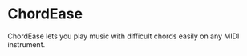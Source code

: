ChordEase
=========

ChordEase lets you play music with difficult chords easily on any MIDI instrument.
